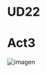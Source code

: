 # UD22


<h1> Act3 </h1>

![imagen](https://user-images.githubusercontent.com/9555509/167577280-9d94fa06-b5c9-4b8f-be19-70d6a8010193.png)
